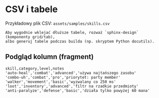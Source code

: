 # CSV i tabele

Przykładowy plik CSV: `assets/samples/skills.csv`

```{note}
Aby wygodnie wklejać dłuższe tabele, rozważ `sphinx-design` (komponenty grid/tab),
albo generuj tabele podczas builda (np. skryptem Python docutils).
```

## Podgląd kolumn (fragment)

```csv
skill,category,level,notes
'auto-heal','combat','advanced','używa najtańszego zasobu'
'combo-uh','combat','pro','priorytet: party member'
'walker','movement','basic','wyzwalany co 250 ms'
'loot','inventory','advanced','filtr na rzadkie przedmioty'
'anti-paralyze','defense','basic','działa tylko powyżej 60 mana'
```
